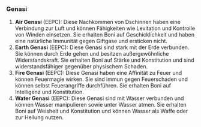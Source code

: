 
### **Genasi**

1. **Air Genasi** (EEPC): Diese Nachkommen von Dschinnen haben eine Verbindung zur Luft und können Fähigkeiten wie Levitation und Kontrolle von Winden einsetzen. Sie erhalten Boni auf Geschicklichkeit und haben eine natürliche Immunität gegen Giftgase und ersticken nicht.
    <br/>
2. **Earth Genasi** (EEPC): Diese Genasi sind stark mit der Erde verbunden. Sie können durch Erde gehen und besitzen außergewöhnliche Widerstandskraft. Sie erhalten Boni auf Stärke und Konstitution und sind widerstandsfähiger gegenüber physischem Schaden.
    <br/>
3. **Fire Genasi** (EEPC): Diese Genasi haben eine Affinität zu Feuer und können Feuermagie wirken. Sie sind immun gegen Feuerschaden und können selbst Feuerangriffe durchführen. Sie erhalten Boni auf Intelligenz und Konstitution.
    <br/>
4. **Water Genasi** (EEPC): Diese Genasi sind mit Wasser verbunden und können Wasser manipulieren sowie unter Wasser atmen. Sie erhalten Boni auf Weisheit und Konstitution und können Wasser als Waffe oder zur Heilung nutzen.